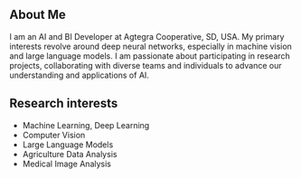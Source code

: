 ## About Me

I am an AI and BI Developer at Agtegra Cooperative, SD, USA. My primary interests revolve around deep neural networks, especially in machine vision and large language models. I am passionate about participating in research projects, collaborating with diverse teams and individuals to advance our understanding and applications of AI.

## Research interests
- Machine Learning, Deep Learning
- Computer Vision
- Large Language Models
- Agriculture Data Analysis
- Medical Image Analysis
